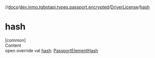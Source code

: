 //[docs](../../../index.md)/[dev.inmo.tgbotapi.types.passport.encrypted](../index.md)/[DriverLicense](index.md)/[hash](hash.md)



# hash  
[common]  
Content  
open override val [hash](hash.md): [PassportElementHash](../../dev.inmo.tgbotapi.types.passport.encrypted.abstracts/index.md#%5Bdev.inmo.tgbotapi.types.passport.encrypted.abstracts%2FPassportElementHash%2F%2F%2FPointingToDeclaration%2F%5D%2FClasslikes%2F625018081)  



